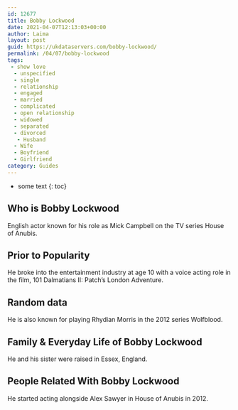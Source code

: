 ```yaml
---
id: 12677
title: Bobby Lockwood
date: 2021-04-07T12:13:03+00:00
author: Laima
layout: post
guid: https://ukdataservers.com/bobby-lockwood/
permalink: /04/07/bobby-lockwood
tags:
 - show love
  - unspecified
  - single
  - relationship
  - engaged
  - married
  - complicated
  - open relationship
  - widowed
  - separated
  - divorced
   - Husband
  - Wife
  - Boyfriend
  - Girlfriend
category: Guides
---
```


* some text
{: toc}


## Who is Bobby Lockwood
                  
                  
                  
English actor known for his role as Mick Campbell on the TV series House of Anubis. 
                  
              
            
              
            
                
                
                
## Prior to Popularity
                  
                  
                  
He broke into the entertainment industry at age 10 with a voice acting role in the film, 101 Dalmatians II: Patch&#8217;s London Adventure. 
                  
              
            
              
            
                
                
                
## Random data
                  
                  
                  
He is also known for playing Rhydian Morris in the 2012 series Wolfblood. 
                  
              
            
              
            
                
                
                
## Family & Everyday Life of Bobby Lockwood
                  
                  
                  
He and his sister were raised in Essex, England. 
                  
              
            
              
            
                
                
                
## People Related With Bobby Lockwood
                  
                  
                  
He started acting alongside Alex Sawyer in House of Anubis in 2012. 
                  
              
            
              
            
                
              
            
              
              
            
            
              
            
          
          
          